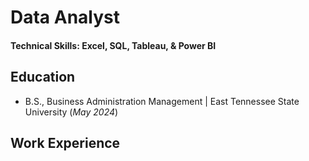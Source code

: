 # Data Analyst

#### Technical Skills: Excel, SQL, Tableau, & Power BI

## Education			        		
- B.S., Business Administration Management | East Tennessee State University (_May 2024_)
## Work Experience
